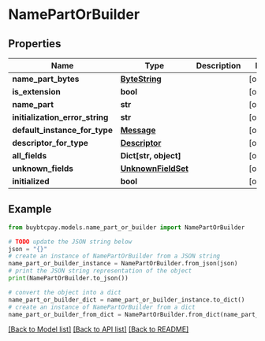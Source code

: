 # NamePartOrBuilder


## Properties

Name | Type | Description | Notes
------------ | ------------- | ------------- | -------------
**name_part_bytes** | [**ByteString**](ByteString.md) |  | [optional] 
**is_extension** | **bool** |  | [optional] 
**name_part** | **str** |  | [optional] 
**initialization_error_string** | **str** |  | [optional] 
**default_instance_for_type** | [**Message**](Message.md) |  | [optional] 
**descriptor_for_type** | [**Descriptor**](Descriptor.md) |  | [optional] 
**all_fields** | **Dict[str, object]** |  | [optional] 
**unknown_fields** | [**UnknownFieldSet**](UnknownFieldSet.md) |  | [optional] 
**initialized** | **bool** |  | [optional] 

## Example

```python
from buybtcpay.models.name_part_or_builder import NamePartOrBuilder

# TODO update the JSON string below
json = "{}"
# create an instance of NamePartOrBuilder from a JSON string
name_part_or_builder_instance = NamePartOrBuilder.from_json(json)
# print the JSON string representation of the object
print(NamePartOrBuilder.to_json())

# convert the object into a dict
name_part_or_builder_dict = name_part_or_builder_instance.to_dict()
# create an instance of NamePartOrBuilder from a dict
name_part_or_builder_from_dict = NamePartOrBuilder.from_dict(name_part_or_builder_dict)
```
[[Back to Model list]](../README.md#documentation-for-models) [[Back to API list]](../README.md#documentation-for-api-endpoints) [[Back to README]](../README.md)


